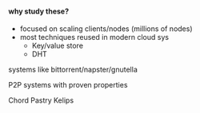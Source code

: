 #### why study these?

- focused on scaling clients/nodes (millions of nodes)
- most techniques reused in modern cloud sys
    - Key/value store
    - DHT

systems like bittorrent/napster/gnutella

P2P systems with proven properties

Chord
Pastry
Kelips